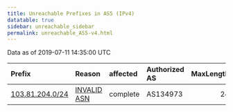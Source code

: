 ```yaml
---
title: Unreachable Prefixes in AS5 (IPv4)
datatable: true
sidebar: unreachable_sidebar
permalink: unreachable_AS5-v4.html
---
```


Data as of 2019-07-11 14:35:00 UTC


<div class="datatable-begin"></div>

| Prefix                                                   | Reason                                                                                             | affected   | Authorized AS   |   MaxLength | Anchor                                       |   unreachable /24s |
|:---------------------------------------------------------|:---------------------------------------------------------------------------------------------------|:-----------|:----------------|------------:|:---------------------------------------------|-------------------:|
| [103.81.204.0/24](https://stat.ripe.net/103.81.204.0/24) | [INVALID ASN](https://rpki-validator.ripe.net/announcement-preview?asn=AS5&prefix=103.81.204.0/24) | complete   | AS134973        |          24 | [APNIC](unreachable_APNIC_RPKI_Root-v4.html) |                  1 |

<div class="datatable-end"></div>